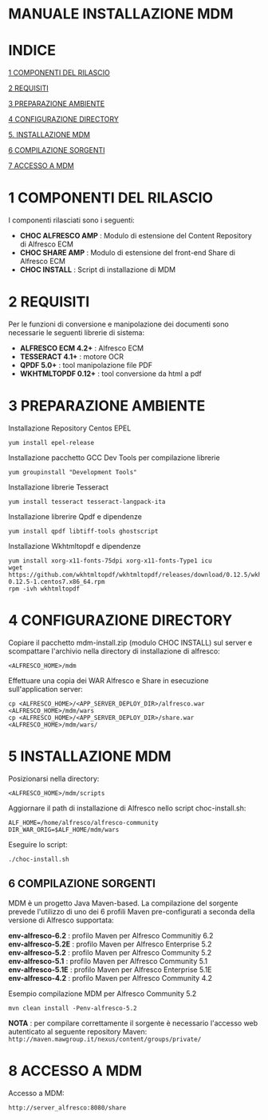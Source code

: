 # MANUALE INSTALLAZIONE MDM

# INDICE

[1 COMPONENTI DEL RILASCIO](#1-componenti-del-rilascio)

[2 REQUISITI](#2-requisiti)

[3 PREPARAZIONE AMBIENTE](#3-preparazione-ambiente)

[4 CONFIGURAZIONE DIRECTORY](#4-configurazione-directory)

[5. INSTALLAZIONE MDM](#5-installazione-mdm)

[6 COMPILAZIONE SORGENTI ](#6-compilazione-sorgenti)

[7 ACCESSO A MDM](#6-accesso-a-mdm)

# 1 COMPONENTI DEL RILASCIO  

I componenti rilasciati sono i seguenti:

- **CHOC ALFRESCO AMP** : Modulo di estensione del Content Repository di Alfresco ECM
- **CHOC SHARE AMP** : Modulo di estensione del front-end Share di Alfresco ECM
- **CHOC INSTALL** : Script di installazione di MDM 

# 2 REQUISITI

Per le funzioni di conversione e manipolazione dei documenti sono necessarie le seguenti librerie di sistema:
- **ALFRESCO ECM 4.2+** : Alfresco ECM 
- **TESSERACT 4.1+** : motore OCR
- **QPDF 5.0+** : tool manipolazione file PDF
- **WKHTMLTOPDF 0.12+** : tool conversione da html a pdf

# 3 PREPARAZIONE AMBIENTE
Installazione Repository Centos EPEL
```
yum install epel-release
```
Installazione pacchetto GCC Dev Tools per compilazione librerie
```
yum groupinstall "Development Tools"
``` 
Installazione librerie Tesseract  
 ```
yum install tesseract tesseract-langpack-ita
 ```

Installazione librerire Qpdf e dipendenze
```
yum install qpdf libtiff-tools ghostscript
```
Installazione Wkhtmltopdf e dipendenze
```
yum install xorg-x11-fonts-75dpi xorg-x11-fonts-Type1 icu
wget https://github.com/wkhtmltopdf/wkhtmltopdf/releases/download/0.12.5/wkhtmltox-0.12.5-1.centos7.x86_64.rpm
rpm -ivh wkhtmltopdf
```


# 4 CONFIGURAZIONE DIRECTORY
Copiare il pacchetto mdm-install.zip (modulo CHOC INSTALL) sul server e scompattare
l'archivio nella directory di installazione di alfresco:
```
<ALFRESCO_HOME>/mdm
```
Effettuare una copia dei WAR Alfresco e Share in esecuzione sull'application server:
```
cp <ALFRESCO_HOME>/<APP_SERVER_DEPLOY_DIR>/alfresco.war  <ALFRESCO_HOME>/mdm/wars
cp <ALFRESCO_HOME>/<APP_SERVER_DEPLOY_DIR>/share.war  <ALFRESCO_HOME>/mdm/wars/    
```

# 5 INSTALLAZIONE MDM

Posizionarsi nella directory:
```
<ALFRESCO_HOME>/mdm/scripts
```

Aggiornare il path di installazione di Alfresco nello script choc-install.sh:
```
ALF_HOME=/home/alfresco/alfresco-community
DIR_WAR_ORIG=$ALF_HOME/mdm/wars
```
Eseguire lo script:
```
./choc-install.sh
```

## 6 COMPILAZIONE SORGENTI

MDM è un progetto Java Maven-based. La compilazione del sorgente prevede l'utilizzo di uno dei 
6 profili Maven pre-configurati a seconda della versione di Alfresco supportata:

**env-alfresco-6.2** : profilo Maven per Alfresco Communitiy 6.2  
**env-alfresco-5.2E** : profilo Maven per Alfresco Enterprise 5.2  
**env-alfresco-5.2** : profilo Maven per Alfresco Community 5.2  
**env-alfresco-5.1** : profilo Maven per Alfresco Community 5.1  
**env-alfresco-5.1E** : profilo Maven per Alfresco Enterprise 5.1E  
**env-alfresco-4.2** : profilo Maven per Alfresco Community 4.2  

Esempio compilazione MDM per Alfresco Community 5.2
``` 
mvn clean install -Penv-alfresco-5.2
```

**NOTA** : per compilare correttamente il sorgente è necessario l'accesso web autenticato al seguente repository Maven:
```http://maven.mawgroup.it/nexus/content/groups/private/```


# 8 ACCESSO A MDM

Accesso a MDM:
```
http://server_alfresco:8080/share
```
